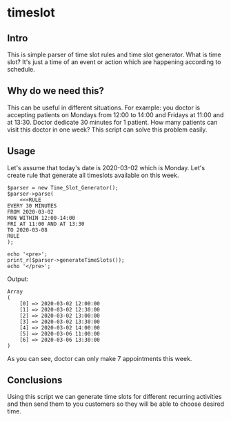 # timeslot

## Intro
This is simple parser of time slot rules and time slot generator. What is time slot? It's just a time of an event or action which are happening according to schedule.

## Why do we need this?
This can be useful in different situations. For example: you doctor is accepting patients on Mondays from 12:00 to 14:00 and Fridays at 11:00 and at 13:30. Doctor dedicate 30 minutes for 1 patient. How many patients can visit this doctor in one week? This script can solve this problem easily.

## Usage
Let's assume that today's date is 2020-03-02 which is Monday. Let's create rule that generate all timeslots available on this week.

```
$parser = new Time_Slot_Generator();
$parser->parse(
    <<<RULE
EVERY 30 MINUTES 
FROM 2020-03-02
MON WITHIN 12:00-14:00
FRI AT 11:00 AND AT 13:30
TO 2020-03-08
RULE
);

echo '<pre>';
print_r($parser->generateTimeSlots());
echo '</pre>';
```

Output:
```
Array
(
    [0] => 2020-03-02 12:00:00
    [1] => 2020-03-02 12:30:00
    [2] => 2020-03-02 13:00:00
    [3] => 2020-03-02 13:30:00
    [4] => 2020-03-02 14:00:00
    [5] => 2020-03-06 11:00:00
    [6] => 2020-03-06 13:30:00
)
```

As you can see, doctor can only make 7 appointments this week. 

## Conclusions
Using this script we can generate time slots for different recurring activities and then send them to you customers so they will be able to choose desired time.
